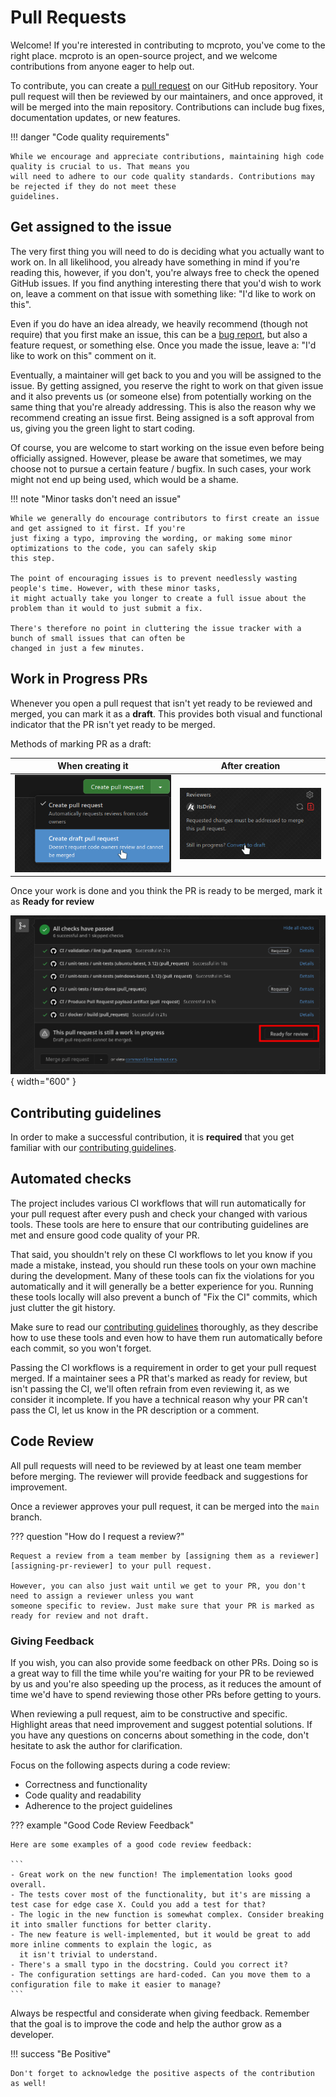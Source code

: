 # Pull Requests

Welcome! If you're interested in contributing to mcproto, you've come to the right place. mcproto is an open-source
project, and we welcome contributions from anyone eager to help out.

To contribute, you can create a [pull request](https://docs.github.com/en/pull-requests) on our GitHub repository.
Your pull request will then be reviewed by our maintainers, and once approved, it will be merged into the main
repository. Contributions can include bug fixes, documentation updates, or new features.

!!! danger "Code quality requirements"

    While we encourage and appreciate contributions, maintaining high code quality is crucial to us. That means you
    will need to adhere to our code quality standards. Contributions may be rejected if they do not meet these
    guidelines.

## Get assigned to the issue

The very first thing you will need to do is deciding what you actually want to work on. In all likelihood, you already
have something in mind if you're reading this, however, if you don't, you're always free to check the opened GitHub
issues. If you find anything interesting there that you'd wish to work on, leave a comment on that issue with something
like: "I'd like to work on this".

Even if you do have an idea already, we heavily recommend (though not require) that you first make an issue, this can
be a [bug report](./reporting-a-bug.md), but also a feature request, or something else. Once you made the issue, leave
a: "I'd like to work on this" comment on it.

Eventually, a maintainer will get back to you and you will be assigned to the issue. By getting assigned, you reserve
the right to work on that given issue and it also prevents us (or someone else) from potentially working on the same
thing that you're already addressing. This is also the reason why we recommend creating an issue first. Being assigned
is a soft approval from us, giving you the green light to start coding.

Of course, you are welcome to start working on the issue even before being officially assigned. However, please be
aware that sometimes, we may choose not to pursue a certain feature / bugfix. In such cases, your work might not end up
being used, which would be a shame.

!!! note "Minor tasks don't need an issue"

    While we generally do encourage contributors to first create an issue and get assigned to it first. If you're
    just fixing a typo, improving the wording, or making some minor optimizations to the code, you can safely skip
    this step.

    The point of encouraging issues is to prevent needlessly wasting people's time. However, with these minor tasks,
    it might actually take you longer to create a full issue about the problem than it would to just submit a fix.

    There's therefore no point in cluttering the issue tracker with a bunch of small issues that can often be
    changed in just a few minutes.

## Work in Progress PRs

Whenever you open a pull request that isn't yet ready to be reviewed and merged, you can mark it as a **draft**. This
provides both visual and functional indicator that the PR isn't yet ready to be merged.

Methods of marking PR as a draft:

| **When creating it**                      | **After creation**                          |
| ----------------------------------------- | ------------------------------------------- |
| ![image](../assets/draft-pr-creation.png) | ![image](../assets/draft-pr-conversion.png) |

Once your work is done and you think the PR is ready to be merged, mark it as **Ready for review**

![image](../assets/draft-pr-unmark.png){ width="600" }

## Contributing guidelines

In order to make a successful contribution, it is **required** that you get familiar with our [contributing guidelines](./guides/index.md).

## Automated checks

The project includes various CI workflows that will run automatically for your pull request after every push and check
your changed with various tools. These tools are here to ensure that our contributing guidelines are met and ensure
good code quality of your PR.

That said, you shouldn't rely on these CI workflows to let you know if you made a mistake, instead, you should run
these tools on your own machine during the development. Many of these tools can fix the violations for you
automatically and it will generally be a better experience for you. Running these tools locally will also prevent a
bunch of "Fix the CI" commits, which just clutter the git history.

Make sure to read our [contributing guidelines](./guides/index.md) thoroughly, as they describe how to use these tools
and even how to have them run automatically before each commit, so you won't forget.

Passing the CI workflows is a requirement in order to get your pull request merged. If a maintainer sees a PR that's
marked as ready for review, but isn't passing the CI, we'll often refrain from even reviewing it, as we consider it
incomplete. If you have a technical reason why your PR can't pass the CI, let us know in the PR description or a
comment.

## Code Review

All pull requests will need to be reviewed by at least one team member before merging. The reviewer will provide
feedback and suggestions for improvement.

Once a reviewer approves your pull request, it can be merged into the `main` branch.

??? question "How do I request a review?"

    Request a review from a team member by [assigning them as a reviewer][assigning-pr-reviewer] to your pull request.

    However, you can also just wait until we get to your PR, you don't need to assign a reviewer unless you want
    someone specific to review. Just make sure that your PR is marked as ready for review and not draft.

[assigning-pr-reviewer]: https://docs.github.com/en/pull-requests/collaborating-with-pull-requests/proposing-changes-to-your-work-with-pull-requests/requesting-a-pull-request-review

### Giving Feedback

If you wish, you can also provide some feedback on other PRs. Doing so is a great way to fill the time while you're
waiting for your PR to be reviewed by us and you're also speeding up the process, as it reduces the amount of time
we'd have to spend reviewing those other PRs before getting to yours.

When reviewing a pull request, aim to be constructive and specific. Highlight areas that need improvement and suggest
potential solutions. If you have any questions on concerns about something in the code, don't hesitate to ask the
author for clarification.

Focus on the following aspects during a code review:

- Correctness and functionality
- Code quality and readability
- Adherence to the project guidelines

??? example "Good Code Review Feedback"

    Here are some examples of a good code review feedback:

    ```
    - Great work on the new function! The implementation looks good overall.
    - The tests cover most of the functionality, but it's are missing a test case for edge case X. Could you add a test for that?
    - The logic in the new function is somewhat complex. Consider breaking it into smaller functions for better clarity.
    - The new feature is well-implemented, but it would be great to add more inline comments to explain the logic, as
      it isn't trivial to understand.
    - There's a small typo in the docstring. Could you correct it?
    - The configuration settings are hard-coded. Can you move them to a configuration file to make it easier to manage?
    ```

Always be respectful and considerate when giving feedback. Remember that the goal is to improve the code and help the
author grow as a developer.

!!! success "Be Positive"

    Don't forget to acknowledge the positive aspects of the contribution as well!
